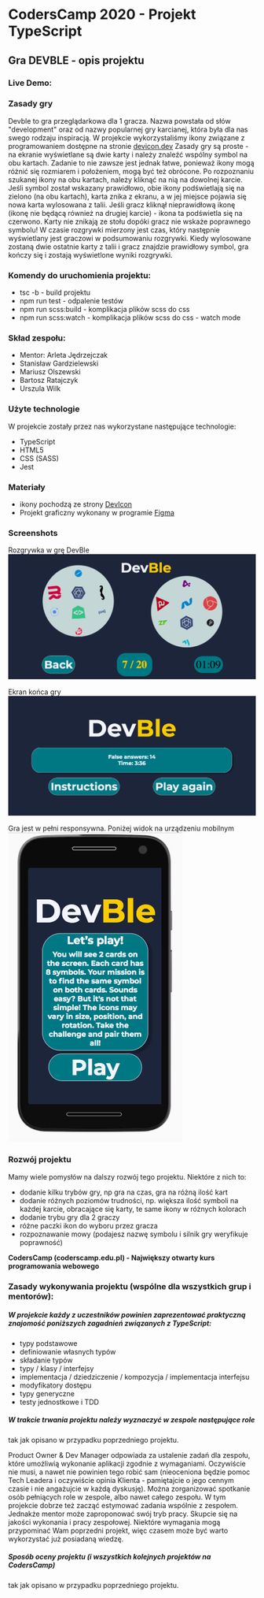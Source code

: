 ﻿# CodersCamp 2020 - Projekt TypeScript

## Gra DEVBLE - opis projektu

### Live Demo:

### Zasady gry

Devble to gra przeglądarkowa dla 1 gracza.
Nazwa powstała od słów "development" oraz od nazwy popularnej gry karcianej, która była dla nas swego rodzaju inspiracją. W projekcie wykorzystaliśmy ikony związane z programowaniem dostępne na stronie [devicon.dev](https://devicon.dev/)
Zasady gry są proste - na ekranie wyświetlane są dwie karty i należy znaleźć wspólny symbol na obu kartach.
Zadanie to nie zawsze jest jednak łatwe, ponieważ ikony mogą różnić się rozmiarem i położeniem, mogą być też obrócone.
Po rozpoznaniu szukanej ikony na obu kartach, należy kliknąć na nią na dowolnej karcie.
Jeśli symbol został wskazany prawidłowo, obie ikony podświetlają się na zielono (na obu kartach), karta znika z ekranu, a w jej miejsce pojawia się nowa karta wylosowana z talii.
Jeśli gracz kliknął nieprawidłową ikonę (ikonę nie będącą również na drugiej karcie) - ikona ta podświetla się na czerwono. Karty nie znikają ze stołu dopóki gracz nie wskaże poprawnego symbolu!
W czasie rozgrywki mierzony jest czas, który następnie wyświetlany jest graczowi w podsumowaniu rozgrywki.
Kiedy wylosowane zostaną dwie ostatnie karty z talii i gracz znajdzie prawidłowy symbol, gra kończy się i zostają wyświetlone wyniki rozgrywki.

### Komendy do uruchomienia projektu:

- tsc -b - build projektu
- npm run test - odpalenie testów
- npm run scss:build - komplikacja plików scss do css
- npm run scss:watch - komplikacja plików scss do css - watch mode

### Skład zespołu:

- Mentor: Arleta Jędrzejczak
- Stanisław Gardzielewski
- Mariusz Olszewski
- Bartosz Ratajczyk
- Urszula Wilk

### Użyte technologie

W projekcie zostały przez nas wykorzystane następujące technologie:

- TypeScript
- HTML5
- CSS (SASS)
- Jest

### Materiały 
- ikony pochodzą ze strony [DevIcon](https://devicon.dev/)
- Projekt graficzny wykonany w programie [Figma](https://www.figma.com/file/ecu35ohB62NRav6cFWUNhO/programistdouble?node-id=0%3A1)

### Screenshots
Rozgrywka w grę DevBle
![DevBle Game](./images/DevBleGame.png)

Ekran końca gry
![DevBle End Game](./images/DevBleEndGame.png)

Gra jest w pełni responsywna. Poniżej widok na urządzeniu mobilnym
![DevBle Mobile View](./images/MobileView.png)


### Rozwój projektu

Mamy wiele pomysłów na dalszy rozwój tego projektu. Niektóre z nich to:

- dodanie kilku trybów gry, np gra na czas, gra na różną ilość kart
- dodanie różnych poziomów trudności, np. większa ilość symboli na każdej karcie, obracające się karty, te same ikony w różnych kolorach
- dodanie trybu gry dla 2 graczy
- różne paczki ikon do wyboru przez gracza
- rozpoznawanie mowy (podajesz nazwę symbolu i silnik gry weryfikuje poprawność)

**CodersCamp (coderscamp.edu.pl) - Największy otwarty kurs programowania webowego**

### Zasady wykonywania projektu (wspólne dla wszystkich grup i mentorów):

##### W projekcie każdy z uczestników powinien zaprezentować praktyczną znajomość poniższych zagadnień związanych z TypeScript:

- typy podstawowe
- definiowanie własnych typów
- składanie typów
- typy / klasy / interfejsy
- implementacja / dziedziczenie / kompozycja / implementacja interfejsu
- modyfikatory dostępu
- typy generyczne
- testy jednostkowe i TDD

##### W trakcie trwania projektu należy wyznaczyć w zespole następujące role

tak jak opisano w przypadku poprzedniego projektu.

Product Owner & Dev Manager odpowiada za ustalenie zadań dla zespołu, które umożliwią wykonanie aplikacji zgodnie z wymaganiami.
Oczywiście nie musi, a nawet nie powinien tego robić sam (nieoceniona będzie pomoc Tech Leadera i oczywiście opinia Klienta - pamiętajcie o jego cennym czasie i nie angażujcie w każdą dyskusję).
Można zorganizować spotkanie osób pełniących role w zespole, albo nawet całego zespołu.
W tym projekcie dobrze też zacząć estymować zadania wspólnie z zespołem. Jednakże mentor może zaproponować swój tryb pracy.
Skupcie się na jakości wykonania i pracy zespołowej. Niektóre wymagania mogą przypominać Wam poprzedni projekt, więc czasem może być warto wykorzystać już posiadaną wiedzę.

##### Sposób oceny projektu (i wszystkich kolejnych projektów na CodersCamp)

tak jak opisano w przypadku poprzedniego projektu.

